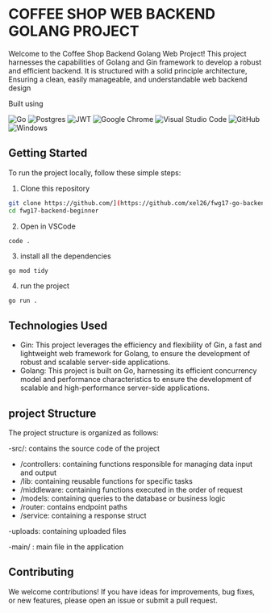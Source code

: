 # COFFEE SHOP WEB BACKEND GOLANG PROJECT

Welcome to the Coffee Shop Backend Golang Web Project! This project harnesses the capabilities of Golang and Gin framework to develop a robust and efficient backend. It is structured with a solid principle architecture, Ensuring a clean, easily manageable, and understandable web backend design


Built using

![Go](https://img.shields.io/badge/go-%2300ADD8.svg?style=for-the-badge&logo=go&logoColor=white)
![Postgres](https://img.shields.io/badge/postgres-%23316192.svg?style=for-the-badge&logo=postgresql&logoColor=white)
![JWT](https://img.shields.io/badge/JWT-black?style=for-the-badge&logo=JSON%20web%20tokens)
![Google Chrome](https://img.shields.io/badge/Google%20Chrome-4285F4?style=for-the-badge&logo=GoogleChrome&logoColor=white)
![Visual Studio Code](https://img.shields.io/badge/Visual%20Studio%20Code-0078d7.svg?style=for-the-badge&logo=visual-studio-code&logoColor=white)
![GitHub](https://img.shields.io/badge/github-%23121011.svg?style=for-the-badge&logo=github&logoColor=white)
![Windows](https://img.shields.io/badge/Windows-0078D6?style=for-the-badge&logo=windows&logoColor=white)

## Getting Started

To run the project locally, follow these simple steps:

1. Clone this repository
```sh
git clone https://github.com/](https://github.com/xel26/fwg17-go-backendr.git
cd fwg17-backend-beginner
```

2. Open in VSCode
```sh
code .
```

3. install all the dependencies
```
go mod tidy
```

4. run the project
```
go run .
```

## Technologies Used
- Gin: This project leverages the efficiency and flexibility of Gin, a fast and lightweight web framework for Golang, to ensure the development of robust and scalable server-side applications.
- Golang: This project is built on Go, harnessing its efficient concurrency model and performance characteristics to ensure the development of scalable and high-performance server-side applications.
  
## project Structure
The project structure is organized as follows:

-src/: contains the source code of the project
  - /controllers: containing functions responsible for managing data input and output
  - /lib: containing reusable functions for specific tasks
  - /middleware: containing functions executed in the order of request
  - /models: containing queries to the database or business logic
  - /router: contains endpoint paths
  - /service: containing a response struct
    
-uploads: containing uploaded files

-main/ : main file in the application


## Contributing

We welcome contributions! If you have ideas for improvements, bug fixes, or new features, please open an issue or submit a pull request.
